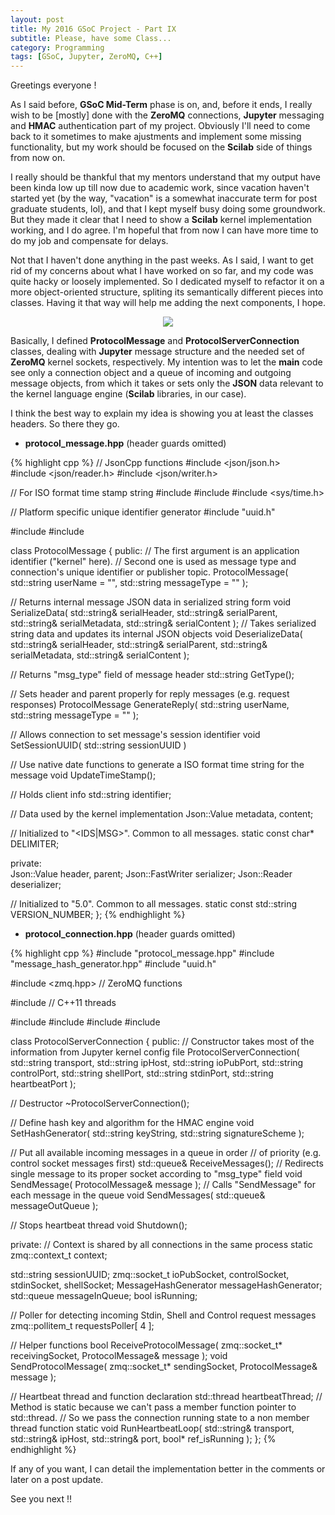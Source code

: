 ```yaml
---
layout: post
title: My 2016 GSoC Project - Part IX
subtitle: Please, have some Class...
category: Programming
tags: [GSoC, Jupyter, ZeroMQ, C++]
---  
```


Greetings everyone !

As I said before, **GSoC Mid-Term** phase is on, and, before it ends, I really wish to be [mostly] done with the **ZeroMQ** connections, **Jupyter** messaging and **HMAC** authentication part of my project. Obviously I'll need to come back to it sometimes to make ajustments and implement some missing functionality, but my work should be focused on the **Scilab** side of things from now on.

I really should be thankful that my mentors understand that my output have been kinda low up till now due to academic work, since vacation haven't started yet (by the way, "vacation" is a somewhat inaccurate term for post graduate students, lol), and that I kept myself busy doing some groundwork. But they made it clear that I need to show a **Scilab** kernel implementation working, and I do agree. I'm hopeful that from now I can have more time to do my job and compensate for delays.

Not that I haven't done anything in the past weeks. As I said, I want to get rid of my concerns about what I have worked on so far, and my code was quite hacky or loosely implemented. So I dedicated myself to refactor it on a more object-oriented structure, spliting its semantically different pieces into classes. Having it that way will help me adding the next components, I hope.

<p align="center">
  <img src="http://cdn.meme.am/instances/42651831.jpg">
</p>

Basically, I defined **ProtocolMessage** and **ProtocolServerConnection** classes, dealing with **Jupyter** message structure and the needed set of **ZeroMQ** kernel sockets, respectively. My intention was to let the **main** code see only a connection object and a queue of incoming and outgoing message objects, from which it takes or sets only the **JSON** data relevant to the kernel language engine (**Scilab** libraries, in our case).

I think the best way to explain my idea is showing you at least the classes headers. So there they go.

- **protocol_message.hpp** (header guards omitted)

{% highlight cpp %}
// JsonCpp functions
#include <json/json.h>  
#include <json/reader.h>
#include <json/writer.h>

// For ISO format time stamp string
#include <ctime>
#include <cstring>
#include <sys/time.h>

// Platform specific unique identifier generator
#include "uuid.h"

#include <string>
#include <iostream>

class ProtocolMessage
{
public:
  // The first argument is an application identifier ("kernel" here).
  // Second one is used as message type and connection's unique identifier or publisher topic.
  ProtocolMessage( std::string userName = "", std::string messageType = "" );
  
  // Returns internal message JSON data in serialized string form
  void SerializeData( std::string& serialHeader, std::string& serialParent, 
                      std::string& serialMetadata, std::string& serialContent );
  // Takes serialized string data and updates its internal JSON objects
  void DeserializeData( std::string& serialHeader, std::string& serialParent, 
                        std::string& serialMetadata, std::string& serialContent );
  
  // Returns "msg_type" field of message header
  std::string GetType();
  
  // Sets header and parent properly for reply messages (e.g. request responses)
  ProtocolMessage GenerateReply( std::string userName, std::string messageType = "" );
  
  // Allows connection to set message's session identifier
  void SetSessionUUID( std::string sessionUUID )
  
  // Use native date functions to generate a ISO format time string for the message
  void UpdateTimeStamp();
  
  // Holds client info
  std::string identifier;
  
  // Data used by the kernel implementation
  Json::Value metadata, content;
  
  // Initialized to "<IDS|MSG>". Common to all messages.
  static const char* DELIMITER;
  
private:  
  Json::Value header, parent;
  Json::FastWriter serializer;
  Json::Reader deserializer;
  
  // Initialized to "5.0". Common to all messages.
  static const std::string VERSION_NUMBER;
};
{% endhighlight %}

- **protocol_connection.hpp** (header guards omitted)

{% highlight cpp %}
#include "protocol_message.hpp"
#include "message_hash_generator.hpp"
#include "uuid.h"

#include <zmq.hpp>      // ZeroMQ functions

#include <thread>       // C++11 threads

#include <string>
#include <queue>
#include <iostream>
#include <string>

class ProtocolServerConnection
{
public:
  // Constructor takes most of the information from Jupyter kernel config file
  ProtocolServerConnection( std::string transport, std::string ipHost, 
                            std::string ioPubPort, std::string controlPort, 
                            std::string shellPort, std::string stdinPort, 
                            std::string heartbeatPort );
  
  // Destructor
  ~ProtocolServerConnection();
  
  // Define hash key and algorithm for the HMAC engine
  void SetHashGenerator( std::string keyString, std::string signatureScheme );
  
  // Put all available incoming messages in a queue in order
  // of priority (e.g. control socket messages first)
  std::queue<ProtocolMessage>& ReceiveMessages();
  // Redirects single message to its proper socket according to "msg_type" field
  void SendMessage( ProtocolMessage& message );
  // Calls "SendMessage" for each message in the queue
  void SendMessages( std::queue<ProtocolMessage>& messageOutQueue );
  
  // Stops heartbeat thread
  void Shutdown();
  
private:
  // Context is shared by all connections in the same process
  static zmq::context_t context;
  
  std::string sessionUUID;
  zmq::socket_t ioPubSocket, controlSocket, stdinSocket, shellSocket;
  MessageHashGenerator messageHashGenerator;
  std::queue<ProtocolMessage> messageInQueue;
  bool isRunning;
  
  // Poller for detecting incoming Stdin, Shell and Control request messages
  zmq::pollitem_t requestsPoller[ 4 ];
  
  // Helper functions
  bool ReceiveProtocolMessage( zmq::socket_t* receivingSocket, ProtocolMessage& message );
  void SendProtocolMessage( zmq::socket_t* sendingSocket, ProtocolMessage& message );
  
  // Heartbeat thread and function declaration
  std::thread heartbeatThread;
  // Method is static because we can't pass a member function pointer to std::thread.
  // So we pass the connection running state to a non member thread function
  static void RunHeartbeatLoop( std::string& transport, std::string& ipHost, 
                                std::string& port, bool* ref_isRunning );
};
{% endhighlight %}


If any of you want, I can detail the implementation better in the comments or later on a post update.

See you next !!
